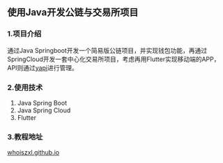 ## 使用Java开发公链与交易所项目

### 1.项目介绍
通过Java Springboot开发一个简易版公链项目，并实现钱包功能，再通过SpringCloud开发一套中心化交易所项目，考虑再用Flutter实现移动端的APP，API则通过[yapi][yapi]进行管理。

### 2.使用技术
1. Java Spring Boot  
2. Java Spring Cloud  
3. Flutter  


### 3.教程地址
[whoiszxl.github.io][blog]




















[yapi]: https://github.com/YMFE/yapi
[blog]: https://whoiszxl.github.io
